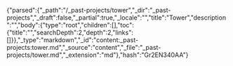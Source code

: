 {"parsed":{"_path":"/_past-projects/tower","_dir":"_past-projects","_draft":false,"_partial":true,"_locale":"","title":"Tower","description":"","body":{"type":"root","children":[],"toc":{"title":"","searchDepth":2,"depth":2,"links":[]}},"_type":"markdown","_id":"content:_past-projects:tower.md","_source":"content","_file":"_past-projects/tower.md","_extension":"md"},"hash":"Gr2EN340AA"}